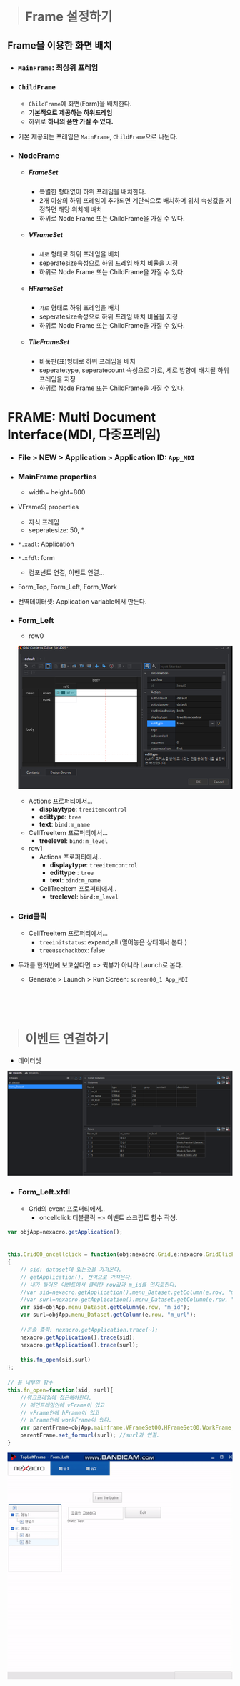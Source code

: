 > # Frame 설정하기

## Frame을 이용한 화면 배치

- ### `MainFrame`: 최상위 프레임
- ### `ChildFrame`
  - `ChildFrame`에 화면(Form)을 배치한다.
  - **기본적으로 제공하는 하위프레임**
  - 하위로 **하나의 폼만 가질 수 있다.**

- 기본 제공되는 프레임은 `MainFrame`, `ChildFrame`으로 나뉜다.

- ### NodeFrame
  - ##### FrameSet
    - 특별한 형태없이 하위 프레임을 배치한다.
    - 2개 이상의 하위 프레임이 추가되면 계단식으로 배치하며 위치 속성값을 지정하면 해당 위치에 배치
    - 하위로 Node Frame 또는 ChildFrame을 가질 수 있다.

  - ##### VFrameSet
    - `세로` 형태로 하위 프레임을 배치
    - seperatesize속성으로 하위 프레임 배치 비율을 지정
    - 하위로 Node Frame 또는 ChildFrame을 가질 수 있다.

  - ##### HFrameSet
    - `가로` 형태로 하위 프레임을 배치
    - seperatesize속성으로 하위 프레임 배치 비율을 지정
    - 하위로 Node Frame 또는 ChildFrame을 가질 수 있다.

  - ##### TileFrameSet
    - 바둑판(표)형태로 하위 프레임을 배치
    - seperatetype, seperatecount 속성으로 가로, 세로 방향에 배치될 하위 프레임을 지정
    - 하위로 Node Frame 또는 ChildFrame을 가질 수 있다.


# FRAME: Multi Document Interface(MDI, 다중프레임)


- ### File > NEW > Application > Application ID: `App_MDI`

- ### MainFrame properties
  - width= height=800
- VFrame의 properties
  - 자식 프레임
  - seperatesize: 50, *

- `*.xadl`: Application
- `*.xfdl`: form
  - 컴포넌트 연결, 이벤트 연결...

- Form_Top, Form_Left, Form_Work
- 전역데이터셋: Application variable에서 만든다.

- ### Form_Left
  - row0

  ![](./form_left.PNG)
    - Actions 프로퍼티에서...
      - **displaytype**: `treeitemcontrol`
      - **edittype**: `tree`
      - **text**: `bind:m_name`
    - CellTreeItem 프로퍼티에서...
      - **treelevel**: `bind:m_level`
  - row1
    - Actions 프로퍼티에서..
      - **displaytype**: `treeitemcontrol`
      - **edittype** : `tree`
      - **text**: `bind:m_name`
    - CellTreeItem 프로퍼티에서..
      - **treelevel**: `bind:m_level`

- ### Grid클릭
  - CellTreeItem 프로퍼티에서...
    - `treeinitstatus`: expand,all (열어놓은 상태에서 본다.)
    - `treeusecheckbox`: false
- 두개를 한꺼번에 보고싶다면 => 퀵뷰가 아니라 Launch로 본다.
  - Generate > Launch > Run Screen: `screen00_1 App_MDI`


<BR><BR><BR>

> # 이벤트 연결하기

- 데이터셋

![](./menu_dataset.PNG)


- ### Form_Left.xfdl
  - Grid의 event 프로퍼티에서..
    - oncellclick 더블클릭 => 이벤트 스크립트 함수 작성.

```js
var objApp=nexacro.getApplication();


this.Grid00_oncellclick = function(obj:nexacro.Grid,e:nexacro.GridClickEventInfo)
{
	// sid: dataset에 있는것을 가져온다.
	// getApplication(). 전역으로 가져온다.
	// 내가 들어온 이벤트에서 클릭한 row값과 m_id를 인자로한다.
	//var sid=nexacro.getApplication().menu_Dataset.getColumn(e.row, "m_id");
	//var surl=nexacro.getApplication().menu_Dataset.getColumn(e.row, "m_url");
	var sid=objApp.menu_Dataset.getColumn(e.row, "m_id");
	var surl=objApp.menu_Dataset.getColumn(e.row, "m_url");

	//콘솔 출력: nexacro.getApplication.trace(~);
	nexacro.getApplication().trace(sid);
	nexacro.getApplication().trace(surl);

	this.fn_open(sid,surl)
};

// 폼 내부의 함수
this.fn_open=function(sid, surl){
	//워크프레임에 접근해야한다.
	// 메인프레임안에 vFrame이 있고
	// vFrame안에 hFrame이 있고
	// hFrame안에 workFrame이 있다.
	var parentFrame=objApp.mainframe.VFrameSet00.HFrameSet00.WorkFrame;
	parentFrame.set_formurl(surl); //surl과 연결.
}
```


![](./frame_result.gif)
